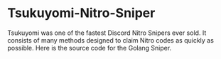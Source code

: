 # Tsukuyomi-Nitro-Sniper
Tsukuyomi was one of the fastest Discord Nitro Snipers ever sold. It consists of many methods designed to claim Nitro codes as quickly as possible. Here is the source code for the Golang Sniper.

